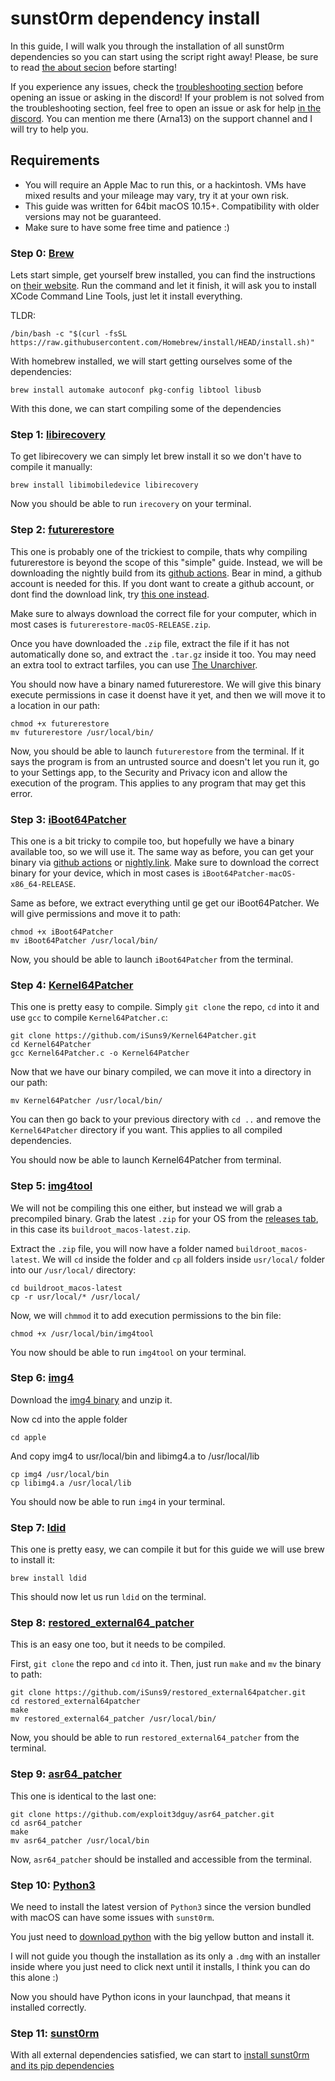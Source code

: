 # sunst0rm dependency install

In this guide, I will walk you through the installation of all sunst0rm dependencies so you can start using the script right away! Please, be sure to read [the about secion](../ABOUT.md) before starting!

If you experience any issues, check the [troubleshooting section](../misc/TROUBLESHOOTING.md) before opening an issue or asking in the discord! If your problem is not solved from the troubleshooting section, feel free to open an issue or ask for help [in the discord](https://discord.gg/TqVH6NBwS3). You can mention me there (Arna13) on the support channel and I will try to help you.


## Requirements
  - You will require an Apple Mac to run this, or a hackintosh. VMs have mixed results and your mileage may vary, try it at your own risk.
  - This guide was written for 64bit macOS 10.15+. Compatibility with older versions may not be guaranteed.
  - Make sure to have some free time and patience :)

### Step 0: [Brew](https://brew.sh/)
Lets start simple, get yourself brew installed, you can find the instructions on [their website](https://brew.sh/). Run the command and let it finish, it will ask you to install XCode Command Line Tools, just let it install everything.

TLDR:
```
/bin/bash -c "$(curl -fsSL https://raw.githubusercontent.com/Homebrew/install/HEAD/install.sh)"
```

With homebrew installed, we will start getting ourselves some of the dependencies:
```
brew install automake autoconf pkg-config libtool libusb
```

With this done, we can start compiling some of the dependencies


### Step 1: [libirecovery](https://github.com/libimobiledevice/libirecovery)
To get libirecovery we can simply let brew install it so we don't have to compile it manually:
```
brew install libimobiledevice libirecovery
```

Now you should be able to run ``irecovery`` on your terminal.

### Step 2: [futurerestore](https://github.com/futurerestore/futurerestore/)
This one is probably one of the trickiest to compile, thats why compiling futurerestore is beyond the scope of this "simple" guide.
Instead, we will be downloading the nightly build from its [github actions](https://github.com/futurerestore/futurerestore/actions). Bear in mind, a github account is needed for this. 
If you dont want to create a github account, or dont find the download link, try [this one instead](https://nightly.link/futurerestore/futurerestore/workflows/ci/main).

Make sure to always download the correct file for your computer, which in most cases is ``futurerestore-macOS-RELEASE.zip``.

Once you have downloaded the ``.zip`` file, extract the file if it has not automatically done so, and extract the ``.tar.gz`` inside it too. You may need an extra tool to extract tarfiles, you can use [The Unarchiver](https://theunarchiver.com/).

You should now have a binary named futurerestore.
We will give this binary execute permissions in case it doenst have it yet, and then we will move it to a location in our path:
```
chmod +x futurerestore
mv futurerestore /usr/local/bin/
```

Now, you should be able to launch ``futurerestore`` from the terminal.
If it says the program is from an untrusted source and doesn't let you run it, go to your Settings app, to the Security and Privacy icon and allow the execution of the program. This applies to any program that may get this error.

### Step 3: [iBoot64Patcher](https://github.com/Cryptiiiic/iBoot64Patcher)
This one is a bit tricky to compile too, but hopefully we have a binary available too, so we will use it.
The same way as before, you can get your binary via [github actions](https://github.com/Cryptiiiic/iBoot64Patcher/actions) or [nightly.link](https://nightly.link/Cryptiiiic/iBoot64Patcher/workflows/ci/main).
Make sure to download the correct binary for your device, which in most cases is ``iBoot64Patcher-macOS-x86_64-RELEASE``.


Same as before, we extract everything until ge get our iBoot64Patcher. We will give permissions and move it to path:
```
chmod +x iBoot64Patcher
mv iBoot64Patcher /usr/local/bin/
```
Now, you should be able to launch ``iBoot64Patcher`` from the terminal.

### Step 4: [Kernel64Patcher](https://github.com/iSuns9/Kernel64Patcher)
This one is pretty easy to compile. Simply ``git clone`` the repo, ``cd`` into it and use ``gcc`` to compile ``Kernel64Patcher.c``:
```
git clone https://github.com/iSuns9/Kernel64Patcher.git
cd Kernel64Patcher
gcc Kernel64Patcher.c -o Kernel64Patcher
```

Now that we have our binary compiled, we can move it into a directory in our path:
```
mv Kernel64Patcher /usr/local/bin/
```

You can then go back to your previous directory with ``cd ..`` and remove the ``Kernel64Patcher`` directory if you want. This applies to all compiled dependencies.

You should now be able to launch Kernel64Patcher from terminal.

### Step 5: [img4tool](https://github.com/tihmstar/img4tool/)
We will not be compiling this one either, but instead we will grab a precompiled binary.
Grab the latest ``.zip`` for your OS from the [releases tab](https://github.com/tihmstar/img4tool/releases), in this case its ``buildroot_macos-latest.zip``.

Extract the ``.zip`` file, you will now have a folder named ``buildroot_macos-latest``. We will ``cd`` inside the folder and ``cp`` all folders inside ``usr/local/`` folder into our ``/usr/local/`` directory:
```
cd buildroot_macos-latest
cp -r usr/local/* /usr/local/
```

Now, we will ``chmmod`` it to add execution permissions to the bin file:
```
chmod +x /usr/local/bin/img4tool
```

You now should be able to run ``img4tool`` on your terminal.

### Step 6: [img4](https://github.com/xerub/img4lib)

Download the [img4 binary](https://github.com/xerub/img4lib/releases/tag/1.0) and unzip it.

Now cd into the apple folder 
```
cd apple
```
And copy img4 to usr/local/bin and libimg4.a to /usr/local/lib
```
cp img4 /usr/local/bin
cp libimg4.a /usr/local/lib
```
You should now be able to run ``img4`` in your terminal.

### Step 7: [ldid](https://github.com/ProcursusTeam/ldid)
This one is pretty easy, we can compile it but for this guide we will use brew to install it:
```
brew install ldid
```

This should now let us run ``ldid`` on the terminal.

### Step 8: [restored_external64_patcher](https://github.com/iSuns9/restored_external64patcher)
This is an easy one too, but it needs to be compiled.

First, ``git clone`` the repo and ``cd`` into it. Then, just run ``make`` and ``mv`` the binary to path:
```
git clone https://github.com/iSuns9/restored_external64patcher.git
cd restored_external64patcher
make
mv restored_external64_patcher /usr/local/bin/
```

Now, you should be able to run ``restored_external64_patcher`` from the terminal.

### Step 9: [asr64_patcher](https://github.com/exploit3dguy/asr64_patcher)
This one is identical to the last one:
```
git clone https://github.com/exploit3dguy/asr64_patcher.git
cd asr64_patcher
make
mv asr64_patcher /usr/local/bin
```

Now, ``asr64_patcher`` should be installed and accessible from the terminal.

### Step 10: [Python3](https://www.python.org/downloads/)
We need to install the latest version of ``Python3`` since the version bundled with macOS can have some issues with ``sunst0rm``. 

You just need to [download python](https://www.python.org/downloads/) with the big yellow button and install it. 

I will not guide you though the installation as its only a ``.dmg`` with an installer inside where you just need to click next until it installs, I think you can do this alone :)

Now you should have Python icons in your launchpad, that means it installed correctly.

### Step 11: [sunst0rm](./SUNST0RM.md)
With all external dependencies satisfied, we can start to [install sunst0rm and its pip dependencies](./SUNST0RM.md)
